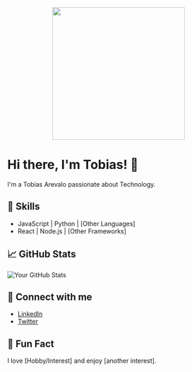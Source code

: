 <div id="header" align="center">
  <img src="https://media2.giphy.com/media/v1.Y2lkPTc5MGI3NjExb20zbGs1eXlicG1wejU5NG43MXJtYXV3Y2NiNjJjMTZhMWp6MnNwayZlcD12MV9pbnRlcm5hbF9naWZfYnlfaWQmY3Q9Zw/iIqmM5tTjmpOB9mpbn/giphy.webp" width="300" height="300"/>
</div>

# Hi there, I'm Tobias! 👋

I'm a Tobias Arevalo passionate about Technology.

## 🚀 Skills
- JavaScript | Python | [Other Languages]
- React | Node.js | [Other Frameworks]

## 📈 GitHub Stats
![Your GitHub Stats](https://github-readme-stats.vercel.app/api?username=tobiasGuta&show_icons=true)

## 🔗 Connect with me
- [LinkedIn](your-linkedin-url)
- [Twitter](your-twitter-url)

## 🎨 Fun Fact
I love [Hobby/Interest] and enjoy [another interest].
